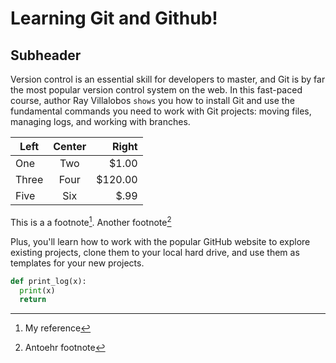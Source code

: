 Learning Git and Github!
=====
Subheader
-------

Version control is an essential skill for developers to master, and Git is by far the most popular version control system on the web. In this fast-paced course, author Ray Villalobos `shows` you how to install Git and use the fundamental commands you need to work with Git projects: moving files, managing logs, and working with branches.

| Left  | Center | Right   |
| -- | :---: | ----: |
| One   | Two    | $1.00   | 
| Three | Four | $120.00 |
| Five  | Six    | $.99    |



This is a a footnote[^1]. Another footnote[^2]

[^1]: My reference
[^2]: Antoehr footnote

Plus, you'll learn how to work with the popular GitHub website to explore existing projects, clone them to your local hard drive, and use them as templates for your new projects.
```python
def print_log(x):
  print(x)
  return
```

